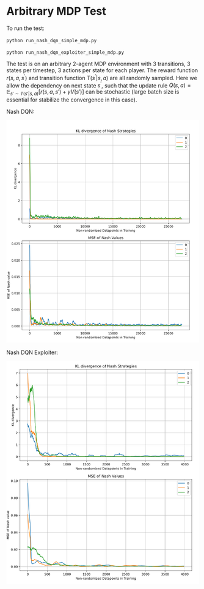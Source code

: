 # Arbitrary MDP Test

To run the test: 

`python run_nash_dqn_simple_mdp.py`

`python run_nash_dqn_exploiter_simple_mdp.py`

The test is on an arbitrary 2-agent MDP environment with 3 transitions, 3 states per timestep, 3 actions per state for each player. The reward function $r(s,a, s^\prime)$ and transition function $T(s^\prime|s,a)$ are all randomly sampled. Here we allow the dependency on next state $s^\prime$, such that the update rule $Q(s,a)=\mathbb{E}_{s'\sim T(s'|s,a)}[r(s,a,s')+\gamma V(s')]$ can be stochastic (large batch size is essential for stabilize the convergence in this case).

Nash DQN:

<p float="left">
<img src="img/arbitrary_mdp/nash_dqn_test.png" alt="drawing" width=700/>
</p>

Nash DQN Exploiter:

<p float="left">
<img src="img/arbitrary_mdp/nash_dqn_exploiter_test.png" alt="drawing" width=700/>
</p>
